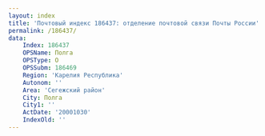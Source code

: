 ```yaml
---
layout: index
title: 'Почтовый индекс 186437: отделение почтовой связи Почты России'
permalink: /186437/
data:
    Index: 186437
    OPSName: Полга
    OPSType: О
    OPSSubm: 186469
    Region: 'Карелия Республика'
    Autonom: ''
    Area: 'Сегежский район'
    City: Полга
    City1: ''
    ActDate: '20001030'
    IndexOld: ''
---
```

